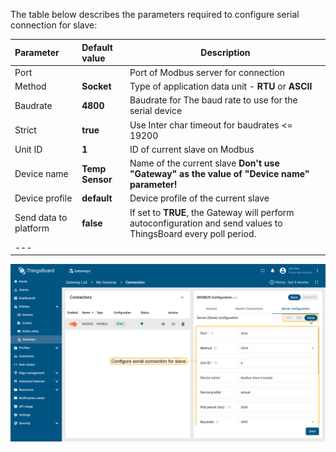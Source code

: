 The table below describes the parameters required to configure serial connection for slave:

| **Parameter**         | **Default value** | **Description**                                                                                                  |
|:----------------------|:------------------|------------------------------------------------------------------------------------------------------------------
| Port                  |                   | Port of Modbus server for connection                                                                             |
| Method                | **Socket**        | Type of application data unit - **RTU** or **ASCII**                                                             |
| Baudrate              | **4800**          | Baudrate for The baud rate to use for the serial device                                                          |
| Strict                | **true**          | Use Inter char timeout for baudrates <= 19200                                                                    |
| Unit ID               | **1**             | ID of current slave on Modbus                                                                                    |
| Device name           | **Temp Sensor**   | Name of the current slave **Don't use "Gateway" as the value of "Device name" parameter!**                       |
| Device profile        | **default**       | Device profile of the current slave                                                                              |
| Send data to platform | **false**         | If set to **TRUE**, the Gateway will perform autoconfiguration and send values to ThingsBoard every poll period. |
| ---                   

![image](/images/gateway/modbus-connector/serial-server-configuration-section-1-ce.png)